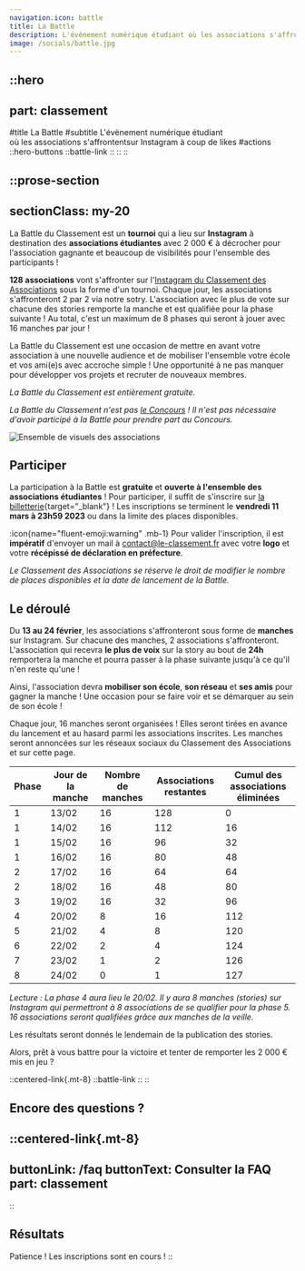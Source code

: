 ```yaml
---
navigation.icon: battle
title: La Battle
description: L'évènement numérique étudiant où les associations s'affrontent à coup de likes.
image: /socials/battle.jpg
---
```


::hero
---
part: classement
---
#title
La Battle
#subtitle
L'évènement numérique étudiant<br />où les associations s'affrontentsur Instagram à coup de likes
#actions
  ::hero-buttons
    ::battle-link
    ::
  ::
::

::prose-section
---
sectionClass: my-20
---
La Battle du Classement est un **tournoi** qui a lieu sur **Instagram** à destination des **associations étudiantes** avec 2 000 € à décrocher pour l'association gagnante et beaucoup de visibilités pour l'ensemble des participants !

**128 associations** vont s'affronter sur l'[Instagram du Classement des Associations](https://instagram.com/classementdesassociations) sous la forme d'un tournoi. Chaque jour, les associations s'affronteront 2 par 2 via notre sotry. L'association avec le plus de vote sur chacune des stories remporte la manche et est qualifiée pour la phase suivante ! Au total, c'est un maximum de 8 phases qui seront à jouer avec 16 manches par jour !

La Battle du Classement est une occasion de mettre en avant votre association à une nouvelle audience et de mobiliser l'ensemble votre école et vos ami(e)s avec accroche simple ! Une opportunité à ne pas manquer pour développer vos projets et recruter de nouveaux membres.

*La Battle du Classement est entièrement gratuite.*

*La Battle du Classement n'est pas [le Concours](/classement/concours) ! Il n'est pas nécessaire d'avoir participé à la Battle pour prendre part au Concours.*

![Ensemble de visuels des associations](/assets/classement/battle/associations.webp)

## Participer

La participation à la Battle est **gratuite** et **ouverte à l'ensemble des associations étudiantes** ! Pour participer, il suffit de s'inscrire sur [la billetterie](https://my.weezevent.com/la-battle-du-classement){target="_blank"} ! Les inscriptions se terminent le **vendredi 11 mars à 23h59 2023** ou dans la limite des places disponibles.

:icon{name="fluent-emoji:warning" .mb-1} Pour valider l'inscription, il est **impératif** d'envoyer un mail à [contact@le-classement.fr](mailto:contact@le-classement.fr) avec votre **logo** et votre **récépissé de déclaration en préfecture**.

*Le Classement des Associations se réserve le droit de modifier le nombre de places disponibles et la date de lancement de la Battle.*

## Le déroulé

Du **13 au 24 février**, les associations s'affronteront sous forme de **manches** sur Instagram. Sur chacune des manches, 2 associations s'affronteront. L'association qui recevra **le plus de voix** sur la story au bout de **24h** remportera la manche et pourra passer à la phase suivante jusqu'à ce qu'il n'en reste qu'une !

Ainsi, l'association devra **mobiliser son école**, **son réseau** et **ses amis** pour gagner la manche ! Une occasion pour se faire voir et se démarquer au sein de son école !

Chaque jour, 16 manches seront organisées ! Elles seront tirées en avance du lancement et au hasard parmi les associations inscrites. Les manches seront annoncées sur les réseaux sociaux du Classement des Associations et sur cette page.

Phase | Jour de la manche |  Nombre de manches | Associations restantes | Cumul des associations éliminées |
| --- | ----------------- | ------------------ | ---------------------- |  ------------------------------- |
|  1  |       13/02       |         16         |           128          |                0                 |
|  1  |       14/02       |         16         |           112          |                16                |
|  1  |       15/02       |         16         |           96           |                32                |
|  1  |       16/02       |         16         |           80           |                48                |
|  2  |       17/02       |         16         |           64           |                64                |
|  2  |       18/02       |         16         |           48           |                80                |
|  3  |       19/02       |         16         |           32           |                96                |
|  4  |       20/02       |         8          |           16           |                112               |
|  5  |       21/02       |         4          |           8            |                120               |
|  6  |       22/02       |         2          |           4            |                124               |
|  7  |       23/02       |         1          |           2            |                126               |
|  8  |       24/02       |         0          |           1            |                127               |

*Lecture : La phase 4 aura lieu le 20/02. Il y aura 8 manches (stories) sur Instagram qui permettront à 8 associations de se qualifier pour la phase 5. 16 associations seront qualifiées grâce aux manches de la veille.*

Les résultats seront donnés le lendemain de la publication des stories.

Alors, prêt à vous battre pour la victoire et tenter de remporter les 2 000 € mis en jeu&nbsp;?

::centered-link{.mt-8}
  ::battle-link
  ::
::

## Encore des questions ?

  ::centered-link{.mt-8}
  ---
  buttonLink: /faq
  buttonText: Consulter la FAQ
  part: classement
  ---
  ::

## Résultats

Patience ! Les inscriptions sont en cours !
::
